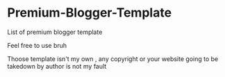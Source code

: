 # Premium-Blogger-Template
List of premium blogger template

Feel free to use bruh 

Thoose template isn't my own , any copyright or your website going to be takedown by author is not my fault 

 
